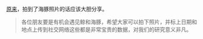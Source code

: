 [原来]( http://xhslink.com/a/vCTpYRKigDofb)，拍到了海豚照片的话应该大胆分享。

> 各位朋友要是有机会遇见鲸和海豚，希望大家可以拍下照片，并标上日期和地点上传到社交网络这些都是非常宝贵的数据，对我们的研究意义非凡。